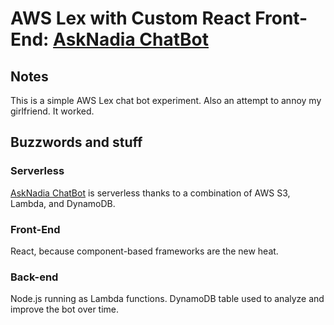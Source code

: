# AWS Lex with Custom React Front-End: [AskNadia ChatBot](http://asknadia.net)

## Notes

This is a simple AWS Lex chat bot experiment. Also an attempt to annoy my girlfriend. It worked.

## Buzzwords and stuff

### Serverless
[AskNadia ChatBot](http://asknadia.net) is serverless thanks to a combination of AWS S3, Lambda, and DynamoDB.

### Front-End
React, because component-based frameworks are the new heat.

### Back-end
Node.js running as Lambda functions. DynamoDB table used to analyze and improve the bot over time.